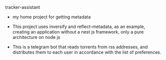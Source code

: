 tracker-assistant

- my home project for getting metadata

- This project uses inversify and reflect-metadata, as an example, creating an application without a nest js framework, only a pure architecture on node js

- This is a telegram bot that reads torrents from rss addresses, and distributes them to each user in accordance with the list of preferences.
